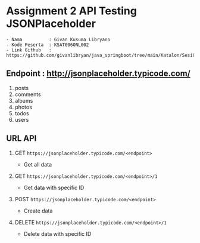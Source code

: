 # Assignment 2 API Testing JSONPlaceholder

	- Nama 			: Givan Kusuma Libryano
	- Kode Peserta 	: KSAT006ONL002
	- Link Github	: https://github.com/givanlibryan/java_springboot/tree/main/Katalon/Sesi09/Assessment%202

## Endpoint : http://jsonplaceholder.typicode.com/

1. posts
2. comments
3. albums
4. photos
5. todos
6. users

## URL API 

1. GET `https://jsonplaceholder.typicode.com/<endpoint>` 
	- Get all data 

2. GET `https://jsonplaceholder.typicode.com/<endpoint>/1` 
	- Get data with specific ID 

3. POST `https://jsonplaceholder.typicode.com/<endpoint>` 
	- Create data 

4. DELETE `https://jsonplaceholder.typicode.com/<endpoint>/1` 
	- Delete data with specific ID 
